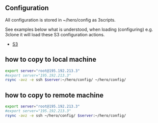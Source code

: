 

## Configuration

All configuration is stored in ~/hero/config as 3scripts.

See examples below what is understood, when loading (configuring) e.g. 3clone it will load these S3 configuration actions.

- [S3](s3.md)

## how to copy to local machine

```bash
export server="root@195.192.213.3"
#export server="195.192.213.3"
rsync -avz -e ssh $server:~/hero/config/ ~/hero/config/
```

## how to copy to remote machine

```bash
export server="root@195.192.213.3"
#export server="195.192.213.3"
rsync -avz -e ssh ~/hero/config/ $server:~/hero/config/ 
```